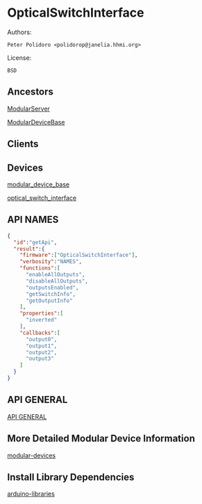 # OpticalSwitchInterface

Authors:

    Peter Polidoro <polidorop@janelia.hhmi.org>

License:

    BSD

## Ancestors

[ModularServer](https://github.com/janelia-arduino/ModularServer)

[ModularDeviceBase](https://github.com/janelia-arduino/ModularDeviceBase)

## Clients

## Devices

[modular_device_base](https://github.com/janelia-modular-devices/modular_device_base.git)

[optical_switch_interface](https://github.com/janelia-modular-devices/optical_switch_interface.git)

## API NAMES

```json
{
  "id":"getApi",
  "result":{
    "firmware":["OpticalSwitchInterface"],
    "verbosity":"NAMES",
    "functions":[
      "enableAllOutputs",
      "disableAllOutputs",
      "outputsEnabled",
      "getSwitchInfo",
      "getOutputInfo"
    ],
    "properties":[
      "inverted"
    ],
    "callbacks":[
      "output0",
      "output1",
      "output2",
      "output3"
    ]
  }
}
```

## API GENERAL

[API GENERAL](./api/)

## More Detailed Modular Device Information

[modular-devices](https://github.com/janelia-modular-devices/modular-devices)

## Install Library Dependencies

[arduino-libraries](https://github.com/janelia-arduino/arduino-libraries)
